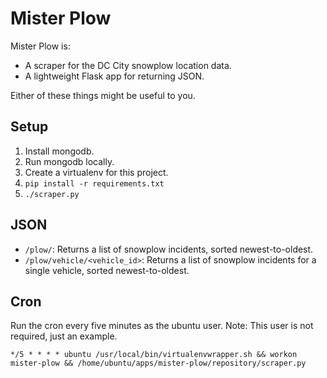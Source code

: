 # Mister Plow

Mister Plow is:

* A scraper for the DC City snowplow location data.
* A lightweight Flask app for returning JSON.

Either of these things might be useful to you.

## Setup

1. Install mongodb.
2. Run mongodb locally.
3. Create a virtualenv for this project.
4. ```pip install -r requirements.txt```
5. ```./scraper.py```

## JSON

* ```/plow/```: Returns a list of snowplow incidents, sorted newest-to-oldest.
* ```/plow/vehicle/<vehicle_id>```: Returns a list of snowplow incidents for a single vehicle, sorted newest-to-oldest.

## Cron

Run the cron every five minutes as the ubuntu user. Note: This user is not required, just an example.

```*/5 * * * * ubuntu /usr/local/bin/virtualenvwrapper.sh && workon mister-plow && /home/ubuntu/apps/mister-plow/repository/scraper.py```
